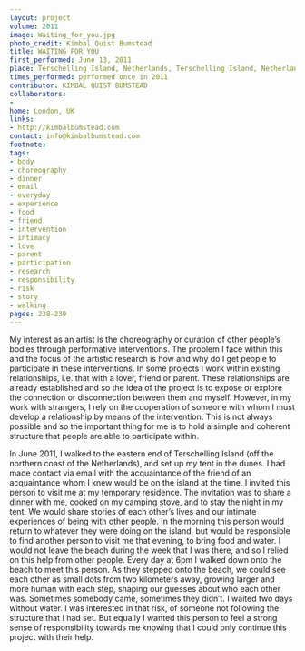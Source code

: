 ```yaml
---
layout: project
volume: 2011
image: Waiting_for_you.jpg
photo_credit: Kimbal Quist Bumstead
title: WAITING FOR YOU
first_performed: June 13, 2011
place: Terschelling Island, Netherlands, Terschelling Island, Netherlands
times_performed: performed once in 2011
contributor: KIMBAL QUIST BUMSTEAD
collaborators:
- 
home: London, UK
links:
- http://kimbalbumstead.com
contact: info@kimbalbumstead.com
footnote: 
tags:
- body
- choreography
- dinner
- email
- everyday
- experience
- food
- friend
- intervention
- intimacy
- love
- parent
- participation
- research
- responsibility
- risk
- story
- walking
pages: 238-239
---
```


My interest as an artist is the choreography or curation of other people’s bodies through performative interventions. The problem I face within this and the focus of the artistic research is how and why do I get people to participate in these interventions. In some projects I work within existing relationships, i.e. that with a lover, friend or parent. These relationships are already established and so the idea of the project is to expose or explore the connection or disconnection between them and myself. However, in my work with strangers, I rely on the cooperation of someone with whom I must develop a relationship by means of the intervention. This is not always possible and so the important thing for me is to hold a simple and coherent structure that people are able to participate within. 

In June 2011, I walked to the eastern end of Terschelling Island (off the northern coast of the Netherlands), and set up my tent in the dunes. I had made contact via email with the acquaintance of the friend of an acquaintance whom I knew would be on the island at the time. I invited this person to visit me at my temporary residence. The invitation was to share a dinner with me, cooked on my camping stove, and to stay the night in my tent. We would share stories of each other’s lives and our intimate experiences of being with other people. In the morning this person would return to whatever they were doing on the island, but would be responsible to find another person to visit me that evening, to bring food and water. I would not leave the beach during the week that I was there, and so I relied on this help from other people. Every day at 6pm I walked down onto the beach to meet this person. As they stepped onto the beach, we could see each other as small dots from two kilometers away, growing larger and more human with each step, shaping our guesses about who each other was. Sometimes somebody came, sometimes they didn’t. I waited two days without water. I was interested in that risk, of someone not following the structure that I had set. But equally I wanted this person to feel a strong sense of responsibility towards me knowing that I could only continue this project with their help.
